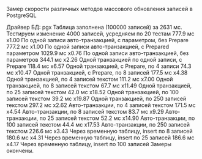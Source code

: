 Замер скорости различных методов массового обновления записей в PostgreSQL

Драйвер БД: pgx 
Таблица заполнена (100000 записей) за 2631 мс. 
Тестируем изменение 4000 записей, усредняем по 20 тестам 
 777.9 мс  x1.00    По одной записи авто-транзакцией, c параметром, без Prepare 
 777.2 мс  x1.00    По одной записи авто-транзакцией, c Prepared параметром 
1029.9 мс  x0.76    По одной записи авто-транзакцией, без параметров 
 344.1 мс  x2.26    Одной транзакцией по одной записи, c Prepare 
 118.4 мс  x6.57    Одной транзакцией, c Prepare, по 4 записи 
  74.3 мс  x10.47   Одной транзакцией, c Prepare, по 8 записей 
 177.5 мс  x4.38    Одной транзакцией, по 4 записей текстом 
 111.2 мс  x7.00    Одной транзакцией, по 8 записей текстом 
  67.7 мс  x11.49   Одной транзакцией, по 25 записей текстом 
  42.0 мс  x18.52   Одной транзакцией, по 100 записей текстом 
  39.2 мс  x19.87   Одной транзакцией, по 250 записей текстом 
 297.2 мс  x2.62    Авто-транзакции, по 4 записей текстом 
 171.5 мс  x4.54    Авто-транзакции, по 8 записей текстом 
  83.7 мс  x9.29    Авто-транзакции, по 25 записей текстом 
  52.2 мс  x14.90   Авто-транзакции, по 100 записей текстом 
  44.4 мс  x17.53   Авто-транзакции, по 250 записей текстом 
 226.6 мс  x3.43    Через временную таблицу, insert по 8 записей 
 180.6 мс  x4.31    Через временную таблицу, insert по 25 записей 
 186.6 мс  x4.17    Через временную таблицу, insert по 100 записей 
Замеры окончены.
